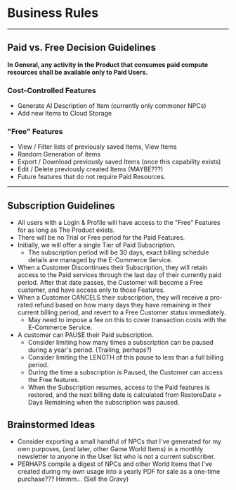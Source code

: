 # Business Rules

---
## Paid vs. Free Decision Guidelines
**In General, any activity in the Product that consumes paid compute resources shall be available only to Paid Users.**

### Cost-Controlled Features
* Generate AI Description of Item (currently only commoner NPCs)
* Add new Items to Cloud Storage

### "Free" Features
* View / Filter lists of previously saved Items, View Items
* Random Generation of items
* Export / Download previously saved Items  (once this capability exists)
* Edit / Delete previously created Items (MAYBE???)
* Future features that do not require Paid Resources.


---
## Subscription Guidelines

* All users with a Login & Profile will have access to the "Free" Features for as long as The Product exists.
* There will be no Trial or Free period for the Paid Features.
* Initially, we will offer a single Tier of Paid Subscription.
  * The subscription period will be 30 days, exact billing schedule details are managed by the E-Commerce Service.
* When a Customer Discontinues their Subscription, they will retain access to the Paid services through the last day of their currently paid period.  After that date passes, the Customer will become a Free customer, and have access only to those Features.
* When a Customer CANCELS their subscription, they will receive a pro-rated refund based on how many days they have remaining in their current billing period, and revert to a Free Customer status immediately.
  * May need to impose a fee on this to cover transaction costs with the E-Commerce Service.
* A customer can PAUSE their Paid subscription.
  * Consider limiting how many times a subscription can be paused during a year's period.  (Trailing, perhaps?)
  * Consider limiting the LENGTH of this pause to less than a full billing period.
  * During the time a subscription is Paused, the Customer can access the Free features.
  * When the Subscription resumes, access to the Paid features is restored, and the next billing date is calculated from RestoreDate + Days Remaining when the subscription was paused.


## Brainstormed Ideas
* Consider exporting a small handful of NPCs that I've generated for my own purposes, (and later, other Game World Items) in a monthly newsletter to anyone in the User list who is not a current subscriber.
* PERHAPS compile a digest of NPCs and other World Items that I've created during my own usage into a yearly PDF for sale as a one-time purchase???  Hmmm... (Sell the Gravy)
